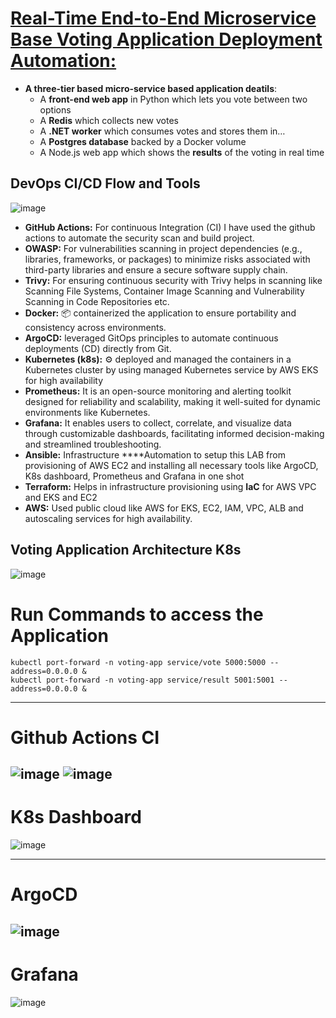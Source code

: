 # [Real-Time End-to-End Microservice Base Voting Application Deployment Automation:](https://github.com/atelanuj/DevSecOps_end_to_end/tree/Voting-Application)

- **A three-tier based micro-service based application deatils**:
    - A **front-end web app** in Python which lets you vote between two options
    - A **Redis** which collects new votes
    - A **.NET worker** which consumes votes and stores them in…
    - A **Postgres database** backed by a Docker volume
    - A Node.js web app which shows the **results** of the voting in real time

## DevOps CI/CD Flow and Tools
![image](https://github.com/user-attachments/assets/edaf5944-e0d2-4e53-b157-af06f3e57fb0)
- **GitHub Actions:** For continuous Integration (CI) I have used the github actions to automate the security scan and build project.
- **OWASP:** For vulnerabilities scanning in project dependencies (e.g., libraries, frameworks, or packages) to minimize risks associated with third-party libraries and ensure a secure software supply chain.
- **Trivy:** For ensuring continuous security with Trivy helps in scanning like Scanning File Systems, Container Image Scanning and Vulnerability Scanning in Code Repositories etc.
- **Docker:** 📦 containerized the application to ensure portability and consistency across environments.
- **ArgoCD:** leveraged GitOps principles to automate continuous deployments (CD) directly from Git.
- **Kubernetes (k8s):** ⚙️ deployed and managed the containers in a Kubernetes cluster by using managed Kubernetes service by AWS EKS for high availability
- **Prometheus:** It is an open-source monitoring and alerting toolkit designed for reliability and scalability, making it well-suited for dynamic environments like Kubernetes.
- **Grafana:** It enables users to collect, correlate, and visualize data through customizable dashboards, facilitating informed decision-making and streamlined troubleshooting.
- **Ansible:** Infrastructure ****Automation to setup this LAB from provisioning of AWS EC2 and installing all necessary tools like ArgoCD, K8s dashboard, Prometheus and Grafana in one shot
- **Terraform:** Helps in infrastructure provisioning using **IaC** for AWS VPC and EKS and EC2
- **AWS:** Used public cloud like AWS for EKS, EC2, IAM, VPC, ALB and autoscaling services for high availability.

## Voting Application Architecture K8s
![image](https://github.com/user-attachments/assets/f61d7249-d56c-4cbf-91a5-760114dd0452)


# Run Commands to access the Application
```
kubectl port-forward -n voting-app service/vote 5000:5000 --address=0.0.0.0 &
kubectl port-forward -n voting-app service/result 5001:5001 --address=0.0.0.0 &
```
---
# Github Actions CI
![image](https://github.com/user-attachments/assets/3e4633ad-c90e-49c8-ab7d-dc8dd76f9164)
![image](https://github.com/user-attachments/assets/3f6a12bc-903f-4648-8f97-e08b9b5ac8df)
---
# K8s Dashboard
![image](https://github.com/user-attachments/assets/bac8960e-fc77-4cc4-a850-910dd0783c19)


---
# ArgoCD
![image](https://github.com/user-attachments/assets/66e48984-1894-4726-b96a-2f76fccd812e)
---
# Grafana
![image](https://github.com/user-attachments/assets/de743eea-ed16-4e03-9b28-f13194384d7e)



